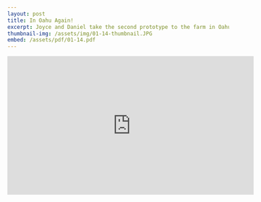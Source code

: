 ```yaml
---
layout: post
title: In Oahu Again!
excerpt: Joyce and Daniel take the second prototype to the farm in Oahu and start testing with pistons and motor integration! Lots of progress was made - namely we saw for the first time the full sized rollers picking plants with the proper actuation! Watch the video below.
thumbnail-img: /assets/img/01-14-thumbnail.JPG
embed: /assets/pdf/01-14.pdf
---
```

<iframe width="560" height="315" src="https://youtu.be/fTKP5sBEOtA" title="YouTube video player" frameborder="0" allow="accelerometer; autoplay; clipboard-write; encrypted-media; gyroscope; picture-in-picture; web-share" referrerpolicy="strict-origin-when-cross-origin" allowfullscreen></iframe>
